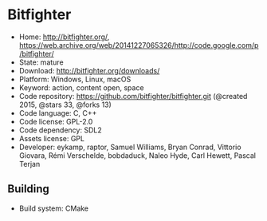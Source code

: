 # Bitfighter

- Home: http://bitfighter.org/, https://web.archive.org/web/20141227065326/http://code.google.com/p/bitfighter/
- State: mature
- Download: http://bitfighter.org/downloads/
- Platform: Windows, Linux, macOS
- Keyword: action, content open, space
- Code repository: https://github.com/bitfighter/bitfighter.git (@created 2015, @stars 33, @forks 13)
- Code language: C, C++
- Code license: GPL-2.0
- Code dependency: SDL2
- Assets license: GPL
- Developer: eykamp, raptor, Samuel Williams, Bryan Conrad, Vittorio Giovara, Rémi Verschelde, bobdaduck, Naleo Hyde, Carl Hewett, Pascal Terjan

## Building

- Build system: CMake
